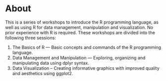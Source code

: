 # About
This is a series of workshops to introduce the R programming language, as well as using R for data management, manipulation and visualization. No prior experience with R is required. These workshops are divided into the following three sessions:
 
1. The Basics of R — Basic concepts and commands of the R programming language.
2. Data Management and Manipulation — Exploring, organizing and manipulating data using dplyr syntax.
3. Data Visualization – Creating informative graphics with improved quality and aesthetics using ggplot2.
